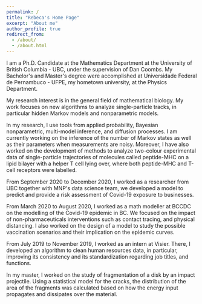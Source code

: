 ```yaml
---
permalink: /
title: "Rebeca's Home Page"
excerpt: "About me"
author_profile: true
redirect_from: 
  - /about/
  - /about.html
---
```


I am a Ph.D. Candidate at the Mathematics Department at the University of British Columbia - UBC, under the supervision of Dan Coombs. My Bachelor's and Master's degree were accomplished at Universidade Federal de Pernambuco - UFPE, my hometown university, at the Physics Department. 

My research interest is in the general field of mathematical biology. My work focuses on new algorithms to analyze single-particle tracks, in particular hidden Markov models and nonparametric models.

In my research, I use tools from applied probability, Bayesian nonparametric, multi-model inference, and diffusion processes. I am currently working on the inference of the number of Markov states as well as their parameters when measurements are noisy. Moreover, I have also worked on the development of methods to analyze two-colour experimental data of single-particle trajectories of molecules called peptide-MHC on a lipid bilayer with a helper T cell lying over, where both peptide-MHC and T-cell receptors were labelled.

From September 2020 to December  2020, I worked as a researcher from UBC together with MNP's data science team, we developed a model to predict and provide a risk assessment of Covid-19 exposure to businesses. 

From March 2020 to August 2020, I worked as a math modeller at BCCDC on the modelling of the Covid-19 epidemic in BC. We focused on the impact of non-pharmaceuticals interventions such as contact tracing, and physical distancing. I also worked on the design of a model to study the possible vaccination scenarios and their implication on the epidemic curves.

From July 2019 to November 2019, I worked as an intern at Visier. There, I developed an algorithm to clean human resources data, in particular, improving its consistency and its standardization regarding job titles, and functions. 

 In my master,  I worked on the study of fragmentation of a disk by an impact projectile.  Using a statistical model for the cracks, the distribution of the area of the fragments was calculated based on how the energy input propagates and dissipates over the material. 
